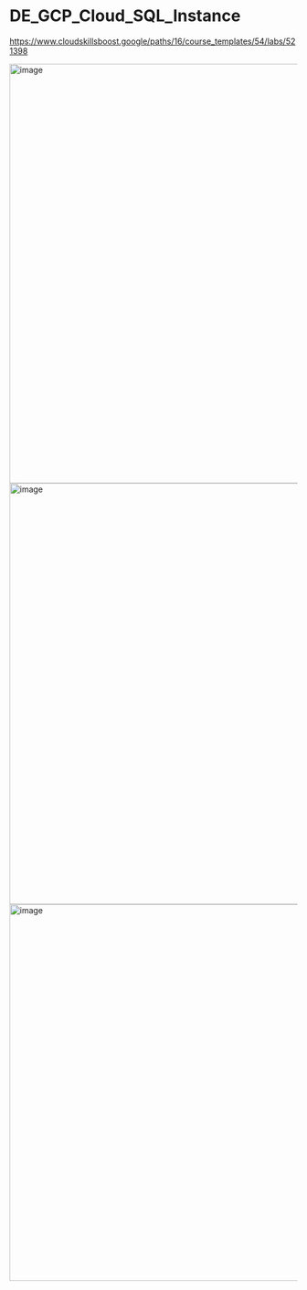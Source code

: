 # DE_GCP_Cloud_SQL_Instance
https://www.cloudskillsboost.google/paths/16/course_templates/54/labs/521398

<img width="1218" height="734" alt="image" src="https://github.com/user-attachments/assets/68dc5fec-3789-4453-a2ea-16d39e2b1fdd" />


<img width="1344" height="737" alt="image" src="https://github.com/user-attachments/assets/d1a6c198-374c-474c-a4c3-b9a42fe5cef1" />

<img width="1361" height="659" alt="image" src="https://github.com/user-attachments/assets/3a939abb-2041-4218-a8ee-c9d0037e08ea" />

